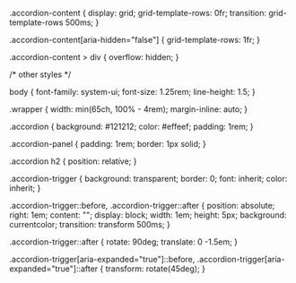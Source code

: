 .accordion-content {
  display: grid;
  grid-template-rows: 0fr;
  transition: grid-template-rows 500ms;
}

.accordion-content[aria-hidden="false"] {
  grid-template-rows: 1fr;
}

.accordion-content > div {
  overflow: hidden;
}

/* other styles */

body {
  font-family: system-ui;
  font-size: 1.25rem;
  line-height: 1.5;
}

.wrapper {
  width: min(65ch, 100% - 4rem);
  margin-inline: auto;
}

.accordion {
  background: #121212;
  color: #effeef;
  padding: 1rem;
}

.accordion-panel {
  padding: 1rem;
  border: 1px solid;
}

.accordion h2 {
  position: relative;
}

.accordion-trigger {
  background: transparent;
  border: 0;
  font: inherit;
  color: inherit;
}

.accordion-trigger::before,
.accordion-trigger::after {
  position: absolute;
  right: 1em;
  content: "";
  display: block;
  width: 1em;
  height: 5px;
  background: currentcolor;
  transition: transform 500ms;
}

.accordion-trigger::after {
  rotate: 90deg;
  translate: 0 -1.5em;
}

.accordion-trigger[aria-expanded="true"]::before,
.accordion-trigger[aria-expanded="true"]::after {
  transform: rotate(45deg);
}

